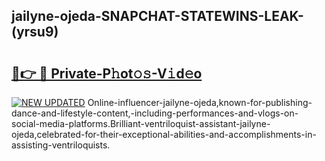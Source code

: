 ## jailyne-ojeda-SNAPCHAT-STATEWINS-LEAK-(yrsu9)


# <h2><a href="https://mediaupload.pro?-20M">🔗👉 🔴 Private-P𝚑ot𝚘𝚜-V𝚒d𝚎o</a></h2>

[![NEW UPDATED](https://i.imgur.com/0qMVB7G.gif)](https://mediaupload.pro?-20M)
Online-influencer-jailyne-ojeda,known-for-publishing-dance-and-lifestyle-content,-including-performances-and-vlogs-on-social-media-platforms.Brilliant-ventriloquist-assistant-jailyne-ojeda,celebrated-for-their-exceptional-abilities-and-accomplishments-in-assisting-ventriloquists.  